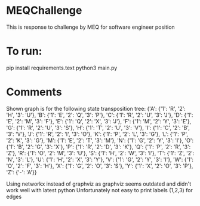 # MEQChallenge

This is response to challenge by MEQ for software engineer position

# To run: 
pip install requirements.text
python3 main.py



# Comments
Shown graph is for the following state transposition tree:
{'A': {'1': 'R', '2': 'H', '3': 'U'}, 'B': {'1': 'E', '2': 'Q', '3': 'P'}, 'C': {'1': 'R', '2': 'U', '3': 'J'}, 'D': {'1': 'E', '2': 'M', '3': 'F'}, 'E': {'1': 'Q', '2': 'X', '3': 'J'}, 'F': {'1': 'M', '2': 'Y', '3': 'E'}, 'G': {'1': 'R', '2': 'U', '3': 'S'}, 'H': {'1': 'T', '2': 'U', '3': 'V'}, 'I': {'1': 'C', '2': 'B', '3': 'V'}, 'J': {'1': 'R', '2': 'I', '3': 'O'}, 'K': {'1': 'P', '2': 'L', '3': 'G'}, 'L': {'1': 'P', '2': 'K', '3': 'G'}, 'M': {'1': 'E', '2': 'T', '3': 'M'}, 'N': {'1': 'G', '2': 'Y', '3': 'I'}, 'O': {'1': 'B', '2': 'G', '3': 'X'}, 'P': {'1': 'R', '2': 'D', '3': 'K'}, 'Q': {'1': 'P', '2': 'R', '3': 'Z'}, 'R': {'1': 'O', '2': 'M', '3': 'U'}, 'S': {'1': 'H', '2': 'W', '3': 'I'}, 'T': {'1': 'Z', '2': 'N', '3': 'L'}, 'U': {'1': 'H', '2': 'X', '3': 'Y'}, 'V': {'1': 'G', '2': 'Y', '3': 'I'}, 'W': {'1': 'O', '2': 'F', '3': 'H'}, 'X': {'1': 'G', '2': 'O', '3': 'S'}, 'Y': {'1': 'X', '2': 'O', '3': 'P'}, 'Z': {'-': 'A'}}

Using networkx instead of graphviz as graphviz seems outdated and didn't work well with latest python
Unfortunately not easy to print labels (1,2,3) for edges 